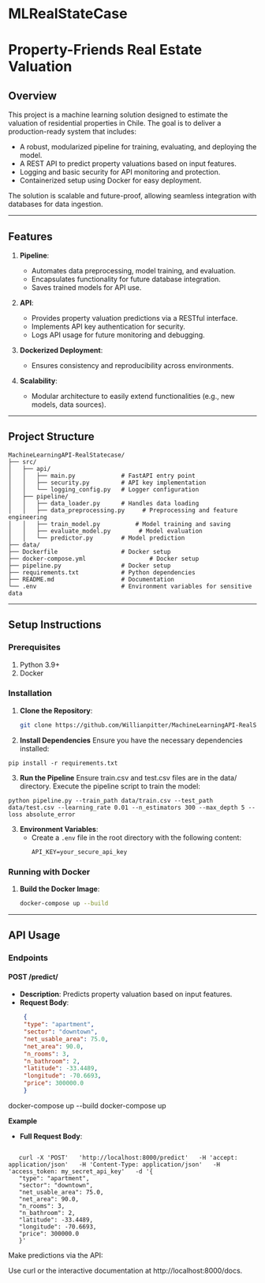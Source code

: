 # MLRealStateCase

# Property-Friends Real Estate Valuation

## Overview

This project is a machine learning solution designed to estimate the valuation of residential properties in Chile. The goal is to deliver a production-ready system that includes:

- A robust, modularized pipeline for training, evaluating, and deploying the model.
- A REST API to predict property valuations based on input features.
- Logging and basic security for API monitoring and protection.
- Containerized setup using Docker for easy deployment.

The solution is scalable and future-proof, allowing seamless integration with databases for data ingestion.

---

## Features

1. **Pipeline**:
   - Automates data preprocessing, model training, and evaluation.
   - Encapsulates functionality for future database integration.
   - Saves trained models for API use.

2. **API**:
   - Provides property valuation predictions via a RESTful interface.
   - Implements API key authentication for security.
   - Logs API usage for future monitoring and debugging.

3. **Dockerized Deployment**:
   - Ensures consistency and reproducibility across environments.

4. **Scalability**:
   - Modular architecture to easily extend functionalities (e.g., new models, data sources).

---

## Project Structure

```plaintext
MachineLearningAPI-RealStatecase/
├── src/
│   ├── api/
│   │   ├── main.py             # FastAPI entry point
│   │   ├── security.py         # API key implementation
│   │   └── logging_config.py   # Logger configuration
│   ├── pipeline/
│   │   ├── data_loader.py      # Handles data loading
│   │   ├── data_preprocessing.py     # Preprocessing and feature engineering
│   │   ├── train_model.py          # Model training and saving
│   │   ├── evaluate_model.py        # Model evaluation
│   │   └── predictor.py        # Model prediction
├── data/
├── Dockerfile                  # Docker setup
├── docker-compose.yml                  # Docker setup
├── pipeline.py                 # Docker setup
├── requirements.txt            # Python dependencies
├── README.md                   # Documentation
└── .env                        # Environment variables for sensitive data
```

---

## Setup Instructions

### Prerequisites

1. Python 3.9+
2. Docker

### Installation

1. **Clone the Repository**:
   ```bash
   git clone https://github.com/Willianpitter/MachineLearningAPI-RealStatecase.git
   ```

2. **Install Dependencies**
Ensure you have the necessary dependencies installed:  
```plaintext
pip install -r requirements.txt

```
3. **Run the Pipeline**
Ensure train.csv and test.csv files are in the data/ directory. Execute the pipeline script to train the model:
```plaintext
python pipeline.py --train_path data/train.csv --test_path data/test.csv --learning_rate 0.01 --n_estimators 300 --max_depth 5 --loss absolute_error
```

3. **Environment Variables**:
   - Create a `.env` file in the root directory with the following content:
     ```plaintext
     API_KEY=your_secure_api_key
     ```

### Running with Docker

1. **Build the Docker Image**:
   ```bash
   docker-compose up --build

   ```
---

## API Usage


### Endpoints

#### **POST /predict/**

- **Description**: Predicts property valuation based on input features.
- **Request Body**:
  ```json
   {
   "type": "apartment",
   "sector": "downtown",
   "net_usable_area": 75.0,
   "net_area": 90.0,
   "n_rooms": 3,
   "n_bathroom": 2,
   "latitude": -33.4489,
   "longitude": -70.6693,
   "price": 300000.0
   }


docker-compose up --build
docker-compose up

**Example**
   - **Full Request Body**:
   ```plaintext

      curl -X 'POST'   'http://localhost:8000/predict'   -H 'accept: application/json'   -H 'Content-Type: application/json'   -H 'access_token: my_secret_api_key'   -d '{
      "type": "apartment",
      "sector": "downtown",
      "net_usable_area": 75.0,
      "net_area": 90.0,
      "n_rooms": 3,
      "n_bathroom": 2,
      "latitude": -33.4489,
      "longitude": -70.6693,
      "price": 300000.0
      }'
   ```
Make predictions via the API:

Use curl or the interactive documentation at http://localhost:8000/docs.